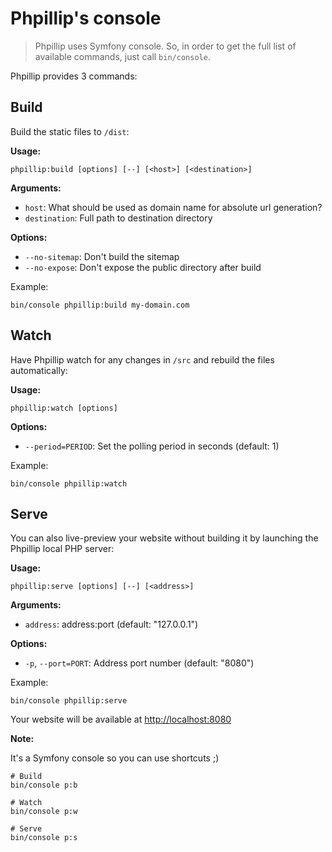 # Phpillip's console

> Phpillip uses Symfony console. So, in order to get the full list of available commands, just call `bin/console`.

Phpillip provides 3 commands:

## Build

Build the static files to `/dist`:

__Usage:__

    phpillip:build [options] [--] [<host>] [<destination>]

__Arguments:__

- `host`: What should be used as domain name for absolute url generation?
- `destination`: Full path to destination directory

__Options:__

- `--no-sitemap`: Don't build the sitemap
- `--no-expose`: Don't expose the public directory after build

Example:

    bin/console phpillip:build my-domain.com

## Watch

Have Phpillip watch for any changes in `/src` and rebuild the files automatically:

__Usage:__

    phpillip:watch [options]

__Options:__

- `--period=PERIOD`: Set the polling period in seconds (default: 1)

Example:

    bin/console phpillip:watch

## Serve

You can also live-preview your website without building it by launching the Phpillip local PHP server:

__Usage:__

    phpillip:serve [options] [--] [<address>]

__Arguments:__

- `address`: address:port (default: "127.0.0.1")

__Options:__

- `-p`, `--port=PORT`: Address port number (default: "8080")

Example:

    bin/console phpillip:serve

Your website will be available at [http://localhost:8080](http://localhost:8080)

__Note:__

It's a Symfony console so you can use shortcuts ;)

    # Build
    bin/console p:b

    # Watch
    bin/console p:w

    # Serve
    bin/console p:s

